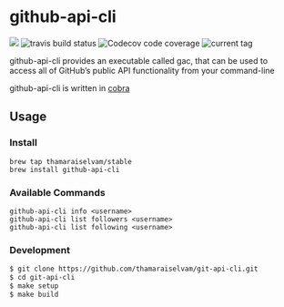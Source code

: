 # github-api-cli

[![](https://godoc.org/github.com/thamaraiselvam/github-api-cli?status.svg)](https://godoc.org/github.com/thamaraiselvam/github-api-cli)
<img alt="travis build status" src="https://img.shields.io/travis/thamaraiselvam/github-api-cli?style=flat-square"> <img alt="Codecov code coverage" src="https://img.shields.io/codecov/c/github/thamaraiselvam/github-api-cli?style=flat-square">
<img alt="current tag" src="https://img.shields.io/github/v/tag/thamaraiselvam/github-api-cli.svg?sort=semver&style=flat-square">

github-api-cli provides an executable called gac, that can be used to access all of GitHub’s public API functionality from your command-line

github-api-cli is written in [cobra](https://github.com/spf13/cobra)

## Usage

### Install

```
brew tap thamaraiselvam/stable
brew install github-api-cli
```

### Available Commands

```
github-api-cli info <username>
github-api-cli list followers <username>
github-api-cli list following <username>
```

### Development

```sh
$ git clone https://github.com/thamaraiselvam/git-api-cli.git
$ cd git-api-cli
$ make setup
$ make build
```
